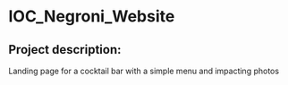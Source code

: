 # IOC_Negroni_Website

## Project description:
Landing page for a cocktail bar with a simple menu and impacting photos
